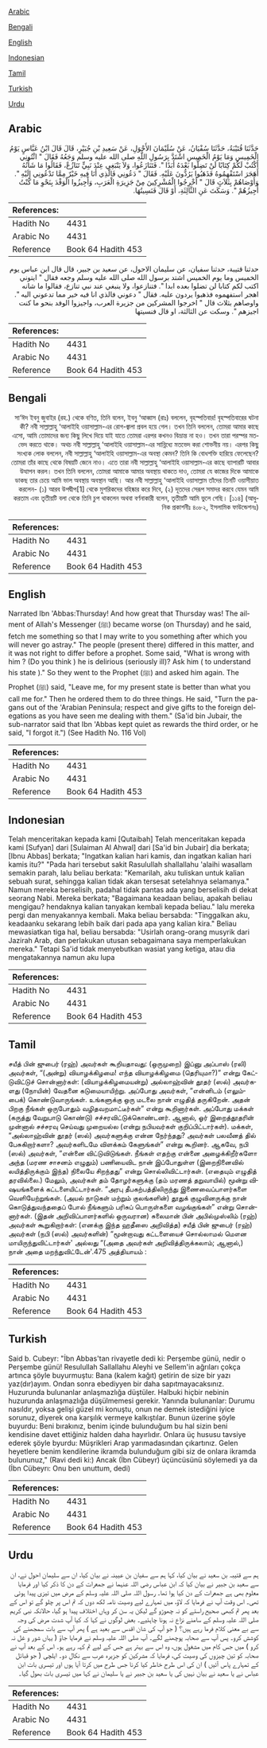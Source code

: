 [Arabic](#arabic)

[Bengali](#bengali)

[English](#english)

[Indonesian](#indonesian)

[Tamil](#tamil)

[Turkish](#turkish)

[Urdu](#urdu)

## Arabic


<div dir="rtl" lang="ar" style={{fontSize:'larger',backgroundColor:'#f8f9fa',padding:20}}>
حَدَّثَنَا قُتَيْبَةُ، حَدَّثَنَا سُفْيَانُ، عَنْ سُلَيْمَانَ الأَحْوَلِ، عَنْ سَعِيدِ بْنِ جُبَيْرٍ، قَالَ قَالَ ابْنُ عَبَّاسٍ يَوْمُ الْخَمِيسِ وَمَا يَوْمُ الْخَمِيسِ اشْتَدَّ بِرَسُولِ اللَّهِ صلى الله عليه وسلم وَجَعُهُ فَقَالَ ‏"‏ ائْتُونِي أَكْتُبْ لَكُمْ كِتَابًا لَنْ تَضِلُّوا بَعْدَهُ أَبَدًا ‏"‏‏.‏ فَتَنَازَعُوا، وَلاَ يَنْبَغِي عِنْدَ نَبِيٍّ تَنَازُعٌ، فَقَالُوا مَا شَأْنُهُ أَهَجَرَ اسْتَفْهِمُوهُ فَذَهَبُوا يَرُدُّونَ عَلَيْهِ‏.‏ فَقَالَ ‏"‏ دَعُونِي فَالَّذِي أَنَا فِيهِ خَيْرٌ مِمَّا تَدْعُونِي إِلَيْهِ ‏"‏‏.‏ وَأَوْصَاهُمْ بِثَلاَثٍ قَالَ ‏"‏ أَخْرِجُوا الْمُشْرِكِينَ مِنْ جَزِيرَةِ الْعَرَبِ، وَأَجِيزُوا الْوَفْدَ بِنَحْوِ مَا كُنْتُ أُجِيزُهُمْ ‏"‏‏.‏ وَسَكَتَ عَنِ الثَّالِثَةِ، أَوْ قَالَ فَنَسِيتُهَا‏.‏
</div>
<div style={{backgroundColor:'#f8f9fa',padding:20, marginBottom: 10}}><table> <thead> <tr> <th>References:</th> <th></th> </tr> </thead> <tbody><tr><td>Hadith No</td><td>4431</td></tr><tr><td>Arabic No</td><td>4431</td></tr><tr><td>Reference</td><td>Book 64 Hadith 453</td></tr></tbody></table></div>


<div dir="rtl" lang="ar" style={{fontSize:'larger',backgroundColor:'#f8f9fa',padding:20}}>
حدثنا قتيبة، حدثنا سفيان، عن سليمان الاحول، عن سعيد بن جبير، قال قال ابن عباس يوم الخميس وما يوم الخميس اشتد برسول الله صلى الله عليه وسلم وجعه فقال " ايتوني اكتب لكم كتابا لن تضلوا بعده ابدا ". فتنازعوا، ولا ينبغي عند نبي تنازع، فقالوا ما شانه اهجر استفهموه فذهبوا يردون عليه. فقال " دعوني فالذي انا فيه خير مما تدعوني اليه ". واوصاهم بثلاث قال " اخرجوا المشركين من جزيرة العرب، واجيزوا الوفد بنحو ما كنت اجيزهم ". وسكت عن الثالثة، او قال فنسيتها
</div>
<div style={{backgroundColor:'#f8f9fa',padding:20, marginBottom: 10}}><table> <thead> <tr> <th>References:</th> <th></th> </tr> </thead> <tbody><tr><td>Hadith No</td><td>4431</td></tr><tr><td>Arabic No</td><td>4431</td></tr><tr><td>Reference</td><td>Book 64 Hadith 453</td></tr></tbody></table></div>

## Bengali


<div dir="rtl" lang="bn" style={{fontSize:'larger',backgroundColor:'#f8f9fa',padding:20}}>
সা‘ঈদ ইবনু জুবাইর (রহ.) থেকে বণিত, তিনি বলেন, ইবনু ‘আব্বাস (রাঃ) বললেন, বৃহস্পতিবার! বৃহস্পতিবারের ঘটনা কী? নবী সাল্লাল্লাহু ‘আলাইহি ওয়াসাল্লাম-এর রোগ-জ্বালা প্রবল হয়ে গেল। তখন তিনি বললেন, তোমরা আমার কাছে এসো, আমি তোমাদের জন্য কিছু লিখে দিয়ে যাই যাতে তোমরা এরপর কখনও বিভ্রান্ত না হও। তখন তারা পরস্পর মতভেদ করতে থাকে। অথচ নবী সাল্লাল্লাহু ‘আলাইহি ওয়াসাল্লাম-এর সান্নিধ্যে মতভেদ করা শোভনীয় নয়। এরপর কিছু সংখ্যক লোক বললেন, নবী সাল্লাল্লাহু ‘আলাইহি ওয়াসাল্লাম-এর অবস্থা কেমন? তিনি কি বোধশক্তি হারিয়ে ফেলেছেন? তোমরা তাঁর কাছে থেকে বিষয়টি জেনে নাও। এতে তারা নবী সাল্লাল্লাহু ‘আলাইহি ওয়াসাল্লাম-এর কাছে ব্যাপারটি আবার উত্থাপন করল। তখন তিনি বললেন, তোমরা আমাকে আমার অবস্থায় থাকতে দাও, তোমরা যে কাজের দিকে আমাকে ডাকছ তার চেয়ে আমি ভাল অবস্থায় অবস্থান আছি। আর নবী সাল্লাল্লাহু ‘আলাইহি ওয়াসাল্লাম তাঁদের তিনটি ওয়াসীয়াত করলেন- (১) আরব উপদ্বীপ[1] থেকে মুশরিকদের বহিষ্কার করে দিবে, (২) দূতদের সেরূপ সমাদর করবে যেমন আমি করতাম এবং তৃতীয়টি বলা থেকে তিনি চুপ থাকলেন অথবা বর্ণনাকারী বলেন, তৃতীয়টি আমি ভুলে গেছি। [১১৪] (আধুনিক প্রকাশনীঃ ৪০৮২, ইসলামিক ফাউন্ডেশনঃ)
</div>
<div style={{backgroundColor:'#f8f9fa',padding:20, marginBottom: 10}}><table> <thead> <tr> <th>References:</th> <th></th> </tr> </thead> <tbody><tr><td>Hadith No</td><td>4431</td></tr><tr><td>Arabic No</td><td>4431</td></tr><tr><td>Reference</td><td>Book 64 Hadith 453</td></tr></tbody></table></div>

## English


<div dir="ltr" lang="en" style={{fontSize:'larger',backgroundColor:'#f8f9fa',padding:20}}>
Narrated Ibn 'Abbas:Thursday! And how great that Thursday was! The ailment of Allah's Messenger (ﷺ) became worse (on Thursday) and he said, fetch me something so that I may write to you something after which you will never go astray." The people (present there) differed in this matter, and it was not right to differ before a prophet. Some said, "What is wrong with him ? (Do you think ) he is delirious (seriously ill)? Ask him ( to understand his state )." So they went to the Prophet (ﷺ) and asked him again. The Prophet (ﷺ) said, "Leave me, for my present state is better than what you call me for." Then he ordered them to do three things. He said, "Turn the pagans out of the 'Arabian Peninsula; respect and give gifts to the foreign delegations as you have seen me dealing with them." (Sa'id bin Jubair, the sub-narrator said that Ibn 'Abbas kept quiet as rewards the third order, or he said, "I forgot it.") (See Hadith No. 116 Vol)
</div>
<div style={{backgroundColor:'#f8f9fa',padding:20, marginBottom: 10}}><table> <thead> <tr> <th>References:</th> <th></th> </tr> </thead> <tbody><tr><td>Hadith No</td><td>4431</td></tr><tr><td>Arabic No</td><td>4431</td></tr><tr><td>Reference</td><td>Book 64 Hadith 453</td></tr></tbody></table></div>

## Indonesian


<div dir="ltr" lang="id" style={{fontSize:'larger',backgroundColor:'#f8f9fa',padding:20}}>
Telah menceritakan kepada kami [Qutaibah] Telah menceritakan kepada kami [Sufyan] dari [Sulaiman Al Ahwal] dari [Sa'id bin Jubair] dia berkata; [Ibnu Abbas] berkata; "Ingatkan kalian hari kamis, dan ingatkan kalian hari kamis itu?" "Pada hari tersebut sakit Rasulullah shallallahu 'alaihi wasallam semakin parah, lalu beliau berkata: "Kemarilah, aku tuliskan untuk kalian sebuah surat, sehingga kalian tidak akan tersesat setelahnya selamanya." Namun mereka berselisih, padahal tidak pantas ada yang berselisih di dekat seorang Nabi. Mereka berkata; "Bagaimana keadaan beliau, apakah beliau mengigau? hendaknya kalian tanyakan kembali kepada beliau." lalu mereka pergi dan menyakannya kembali. Maka beliau bersabda: "Tinggalkan aku, keadaanku sekarang lebih baik dari pada apa yang kalian kira." Beliau mewasiatkan tiga hal, beliau bersabda: "Usirlah orang-orang musyrik dari Jazirah Arab, dan perlakukan utusan sebagaimana saya memperlakukan mereka." Tetapi Sa'id tidak menyebutkan wasiat yang ketiga, atau dia mengatakannya namun aku lupa
</div>
<div style={{backgroundColor:'#f8f9fa',padding:20, marginBottom: 10}}><table> <thead> <tr> <th>References:</th> <th></th> </tr> </thead> <tbody><tr><td>Hadith No</td><td>4431</td></tr><tr><td>Arabic No</td><td>4431</td></tr><tr><td>Reference</td><td>Book 64 Hadith 453</td></tr></tbody></table></div>

## Tamil


<div dir="ltr" lang="ta" style={{fontSize:'larger',backgroundColor:'#f8f9fa',padding:20}}>
சயீத் பின் ஜுபைர் (ரஹ்) அவர்கள் கூறியதாவது: (ஒருமுறை) இப்னு அப்பாஸ் (ரலி) அவர்கள், “(அன்று) வியாழக்கிழமை! எந்த வியாழக்கிழமை (தெரியுமா?)” என்று கேட்டுவிட்டுச் சொன்னார்கள்: (வியாழக்கிழமையன்று) அல்லாஹ்வின் தூதர் (ஸல்) அவர்களது (நோயின்) வேதனை கடுமையாயிற்று. அப்போது அவர்கள், “என்னிடம் (எலும்பைக்) கொண்டுவாருங்கள். உங்களுக்கு ஒரு மடலை நான் எழுதித் தருகிறேன். அதன் பிறகு நீங்கள் ஒருபோதும் வழிதவறமாட்டீர்கள்” என்று கூறினார்கள். அப்போது மக்கள் (கருத்து வேறுபாடு கொண்டு) சச்சரவிட்டுக்கொண்டனர். ஆனால், ஓர் இறைத்தூதரின் முன்னால் சச்சரவு செய்வது முறையல்ல (என்று நபியவர்கள் குறிப்பிட்டார்கள்). மக்கள், “அல்லாஹ்வின் தூதர் (ஸல்) அவர்களுக்கு என்ன நேர்ந்தது? அவர்கள் பலவீனத் தில் பேசுகிறார்களா? அவர்களிடமே விளக்கம் கேளுங்கள்” என்று கூறினர். ஆகவே, நபி (ஸல்) அவர்கள், “என்னை விட்டுவிடுங்கள். நீங்கள் எதற்கு என்னை அழைக்கிறீர்களோ அந்த (மரண சாசனம் எழுதும்) பணியைவிட நான் இப்போதுள்ள (இறைநினைவில் லயித்திருக்கும் இந்த) நிலையே சிறந்தது” என்று சொல்லிவிட்டார்கள். (எதையும் எழுதித் தரவில்லை.) மேலும், அவர்கள் தம் தோழர்களுக்கு (தம் மரணத் தறுவாயில்) மூன்று விஷயங்களைக் கட்டளையிட்டார்கள். “அரபு தீபகற்பத்திலிருந்து இணைவைப்பாளர்களை வெளியேற்றுங்கள். (அயல் நாடுகள் மற்றும் குலங்களின்) தூதுக் குழுவினருக்கு நான் கொடுத்துவந்ததைப் போல் நீங்களும் பரிசுப் பொருள்களை வழங்குங்கள்” என்று சொன்னார்கள். (இதன் அறிவிப்பாளர்களில் ஒருவரான) சுலைமான் பின் அபில்முஸ்லிம் (ரஹ்) அவர்கள் கூறுகிறார்கள்: (எனக்கு இந்த ஹதீஸை அறிவித்த) சயீத் பின் ஜுபைர் (ரஹ்) அவர்கள் (நபி (ஸல்) அவர்களின்) “மூன்றாவது கட்டளையைச் சொல்லாமல் மௌன மாயிருந்துவிட்டார்கள்' அல்லது “(அதை அவர்கள் அறிவித்திருக்கலாம்; ஆனால்,) நான் அதை மறந்துவிட்டேன்'.475 அத்தியாயம் :
</div>
<div style={{backgroundColor:'#f8f9fa',padding:20, marginBottom: 10}}><table> <thead> <tr> <th>References:</th> <th></th> </tr> </thead> <tbody><tr><td>Hadith No</td><td>4431</td></tr><tr><td>Arabic No</td><td>4431</td></tr><tr><td>Reference</td><td>Book 64 Hadith 453</td></tr></tbody></table></div>

## Turkish


<div dir="ltr" lang="tr" style={{fontSize:'larger',backgroundColor:'#f8f9fa',padding:20}}>
Said b. Cubeyr: "İbn Abbas'tan rivayetle dedi ki: Perşembe günü, nedir o Perşembe günü! Resulullah Sallallahu Aleyhi ve Sellem'in ağrıları çokça artınca şöyle buyurmuştu: Bana (kalem kağıt) getirin de size bir yazı yaz(dır)ayım. Ondan sonra ebediyyen bir daha sapıtmayacaksınız. Huzurunda bulunanlar anlaşmazlığa düştüler. Halbuki hiçbir nebinin huzurunda anlaşmazlığa düşülmemesi gerekir. Yanında bulunanlar: Durumu nasıldır, yoksa gelişi güzel mi konuştu, onun ne demek istediğini iyice sorunuz, diyerek ona karşılık vermeye kalkıştılar. Bunun üzerine şöyle buyurdu: Beni bırakınız, benim içinde bulunduğum bu hal sizin beni kendisine davet ettiğiniz halden daha hayırlıdır. Onlara üç hususu tavsiye ederek şöyle byurdu: Müşrikleri Arap yarımadasından çıkartınız. Gelen heyetlere benim kendilerine ikramda bulunduğum gibi siz de onlara ikramda bulununuz," (Ravi dedi ki:) Ancak (İbn Cübeyr) üçüncüsünü söylemedi ya da (İbn Cübeyrı: Onu ben unuttum, dedi)
</div>
<div style={{backgroundColor:'#f8f9fa',padding:20, marginBottom: 10}}><table> <thead> <tr> <th>References:</th> <th></th> </tr> </thead> <tbody><tr><td>Hadith No</td><td>4431</td></tr><tr><td>Arabic No</td><td>4431</td></tr><tr><td>Reference</td><td>Book 64 Hadith 453</td></tr></tbody></table></div>

## Urdu


<div dir="rtl" lang="ur" style={{fontSize:'larger',backgroundColor:'#f8f9fa',padding:20}}>
ہم سے قتیبہ بن سعید نے بیان کیا، کہا ہم سے سفیان بن عیینہ نے بیان کیا، ان سے سلیمان احول نے، ان سے سعید بن جبیر نے بیان کیا کہ ابن عباس رضی اللہ عنہما نے جمعرات کے دن کا ذکر کیا اور فرمایا معلوم بھی ہے جمعرات کے دن کیا ہوا تھا۔ رسول اللہ صلی اللہ علیہ وسلم کے مرض میں تیزی پیدا ہوئی تھی۔ اس وقت آپ نے فرمایا کہ لاؤ، میں تمہارے لیے وصیت نامہ لکھ دوں کہ تم اس پر چلو گے تو اس کے بعد پھر تم کبھی صحیح راستے کو نہ چھوڑو گے لیکن یہ سن کر وہاں اختلاف پیدا ہو گیا، حالانکہ نبی کریم صلی اللہ علیہ وسلم کے سامنے نزاع نہ ہونا چاہئیے۔ بعض لوگوں نے کہا کہ کیا آپ شدت مرض کی وجہ سے بے معنی کلام فرما رہے ہیں؟ ( جو آپ کی شان اقدس سے بعید ہے ) پھر آپ سے بات سمجھنے کی کوشش کرو۔ پس آپ سے صحابہ پوچھنے لگے۔ آپ صلی اللہ علیہ وسلم نے فرمایا جاؤ ( یہاں شور و غل نہ کرو ) میں جس کام میں مشغول ہوں، وہ اس سے بہتر ہے جس کے لیے تم کہہ رہے ہو۔ اس کے بعد آپ نے صحابہ کو تین چیزوں کی وصیت کی، فرمایا کہ مشرکین کو جزیرہ عرب سے نکال دو۔ ایلچی ( جو قبائل کے تمہارے پاس آئیں ) ان کی اس طرح خاطر کیا کرنا جس طرح میں کرتا آیا ہوں اور تیسری بات ابن عباس نے یا سعید نے بیان نہیں کی یا سعید بن جبیر نے یا سلیمان نے کہا میں تیسری بات بھول گیا۔
</div>
<div style={{backgroundColor:'#f8f9fa',padding:20, marginBottom: 10}}><table> <thead> <tr> <th>References:</th> <th></th> </tr> </thead> <tbody><tr><td>Hadith No</td><td>4431</td></tr><tr><td>Arabic No</td><td>4431</td></tr><tr><td>Reference</td><td>Book 64 Hadith 453</td></tr></tbody></table></div>